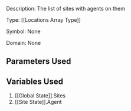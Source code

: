 Description: The list of sites with agents on them

Type: [[Locations Array Type]]

Symbol: None

Domain: None

## Parameters Used

## Variables Used
1. [[Global State]].Sites
2. [[Site State]].Agent

